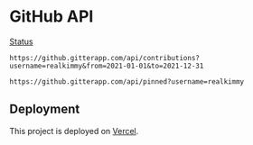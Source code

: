 # GitHub API

[Status](https://stats.uptimerobot.com/GWJMDFJ5WP)

`https://github.gitterapp.com/api/contributions?username=realkimmy&from=2021-01-01&to=2021-12-31`

`https://github.gitterapp.com/api/pinned?username=realkimmy`

## Deployment

This project is deployed on [Vercel](https://vercel.com/).


